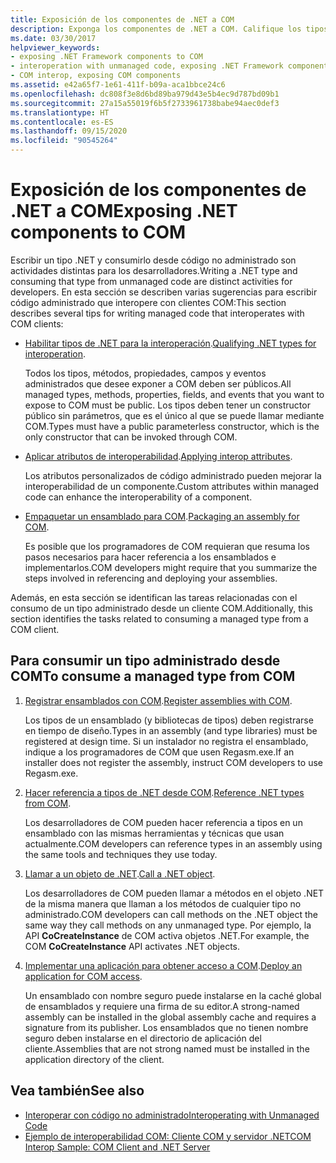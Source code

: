 ```yaml
---
title: Exposición de los componentes de .NET a COM
description: Exponga los componentes de .NET a COM. Califique los tipos de .NET para la interoperación. Aplique los atributos de interoperabilidad. Empaquete un ensamblado para COM. Consuma un tipo administrado desde COM.
ms.date: 03/30/2017
helpviewer_keywords:
- exposing .NET Framework components to COM
- interoperation with unmanaged code, exposing .NET Framework components
- COM interop, exposing COM components
ms.assetid: e42a65f7-1e61-411f-b09a-aca1bbce24c6
ms.openlocfilehash: dc808f3e8d6bd89ba979d43e5b4ec9d787bd09b1
ms.sourcegitcommit: 27a15a55019f6b5f2733961738babe94aec0def3
ms.translationtype: HT
ms.contentlocale: es-ES
ms.lasthandoff: 09/15/2020
ms.locfileid: "90545264"
---
```

# <a name="exposing-net-components-to-com"></a><span data-ttu-id="beac3-107">Exposición de los componentes de .NET a COM</span><span class="sxs-lookup"><span data-stu-id="beac3-107">Exposing .NET components to COM</span></span>

<span data-ttu-id="beac3-108">Escribir un tipo .NET y consumirlo desde código no administrado son actividades distintas para los desarrolladores.</span><span class="sxs-lookup"><span data-stu-id="beac3-108">Writing a .NET type and consuming that type from unmanaged code are distinct activities for developers.</span></span> <span data-ttu-id="beac3-109">En esta sección se describen varias sugerencias para escribir código administrado que interopere con clientes COM:</span><span class="sxs-lookup"><span data-stu-id="beac3-109">This section describes several tips for writing managed code that interoperates with COM clients:</span></span>

- <span data-ttu-id="beac3-110">[Habilitar tipos de .NET para la interoperación](../../standard/native-interop/qualify-net-types-for-interoperation.md).</span><span class="sxs-lookup"><span data-stu-id="beac3-110">[Qualifying .NET types for interoperation](../../standard/native-interop/qualify-net-types-for-interoperation.md).</span></span>

     <span data-ttu-id="beac3-111">Todos los tipos, métodos, propiedades, campos y eventos administrados que desee exponer a COM deben ser públicos.</span><span class="sxs-lookup"><span data-stu-id="beac3-111">All managed types, methods, properties, fields, and events that you want to expose to COM must be public.</span></span> <span data-ttu-id="beac3-112">Los tipos deben tener un constructor público sin parámetros, que es el único al que se puede llamar mediante COM.</span><span class="sxs-lookup"><span data-stu-id="beac3-112">Types must have a public parameterless constructor, which is the only constructor that can be invoked through COM.</span></span>

- <span data-ttu-id="beac3-113">[Aplicar atributos de interoperabilidad](../../standard/native-interop/apply-interop-attributes.md).</span><span class="sxs-lookup"><span data-stu-id="beac3-113">[Applying interop attributes](../../standard/native-interop/apply-interop-attributes.md).</span></span>

     <span data-ttu-id="beac3-114">Los atributos personalizados de código administrado pueden mejorar la interoperabilidad de un componente.</span><span class="sxs-lookup"><span data-stu-id="beac3-114">Custom attributes within managed code can enhance the interoperability of a component.</span></span>

- <span data-ttu-id="beac3-115">[Empaquetar un ensamblado para COM](packaging-an-assembly-for-com.md).</span><span class="sxs-lookup"><span data-stu-id="beac3-115">[Packaging an assembly for COM](packaging-an-assembly-for-com.md).</span></span>

     <span data-ttu-id="beac3-116">Es posible que los programadores de COM requieran que resuma los pasos necesarios para hacer referencia a los ensamblados e implementarlos.</span><span class="sxs-lookup"><span data-stu-id="beac3-116">COM developers might require that you summarize the steps involved in referencing and deploying your assemblies.</span></span>

 <span data-ttu-id="beac3-117">Además, en esta sección se identifican las tareas relacionadas con el consumo de un tipo administrado desde un cliente COM.</span><span class="sxs-lookup"><span data-stu-id="beac3-117">Additionally, this section identifies the tasks related to consuming a managed type from a COM client.</span></span>

## <a name="to-consume-a-managed-type-from-com"></a><span data-ttu-id="beac3-118">Para consumir un tipo administrado desde COM</span><span class="sxs-lookup"><span data-stu-id="beac3-118">To consume a managed type from COM</span></span>

1. <span data-ttu-id="beac3-119">[Registrar ensamblados con COM](registering-assemblies-with-com.md).</span><span class="sxs-lookup"><span data-stu-id="beac3-119">[Register assemblies with COM](registering-assemblies-with-com.md).</span></span>

     <span data-ttu-id="beac3-120">Los tipos de un ensamblado (y bibliotecas de tipos) deben registrarse en tiempo de diseño.</span><span class="sxs-lookup"><span data-stu-id="beac3-120">Types in an assembly (and type libraries) must be registered at design time.</span></span> <span data-ttu-id="beac3-121">Si un instalador no registra el ensamblado, indique a los programadores de COM que usen Regasm.exe.</span><span class="sxs-lookup"><span data-stu-id="beac3-121">If an installer does not register the assembly, instruct COM developers to use Regasm.exe.</span></span>

2. <span data-ttu-id="beac3-122">[Hacer referencia a tipos de .NET desde COM](how-to-reference-net-types-from-com.md).</span><span class="sxs-lookup"><span data-stu-id="beac3-122">[Reference .NET types from COM](how-to-reference-net-types-from-com.md).</span></span>

     <span data-ttu-id="beac3-123">Los desarrolladores de COM pueden hacer referencia a tipos en un ensamblado con las mismas herramientas y técnicas que usan actualmente.</span><span class="sxs-lookup"><span data-stu-id="beac3-123">COM developers can reference types in an assembly using the same tools and techniques they use today.</span></span>

3. <span data-ttu-id="beac3-124">[Llamar a un objeto de .NET](/previous-versions/dotnet/netframework-4.0/8hw8h46b(v=vs.100)).</span><span class="sxs-lookup"><span data-stu-id="beac3-124">[Call a .NET object](/previous-versions/dotnet/netframework-4.0/8hw8h46b(v=vs.100)).</span></span>

     <span data-ttu-id="beac3-125">Los desarrolladores de COM pueden llamar a métodos en el objeto .NET de la misma manera que llaman a los métodos de cualquier tipo no administrado.</span><span class="sxs-lookup"><span data-stu-id="beac3-125">COM developers can call methods on the .NET object the same way they call methods on any unmanaged type.</span></span> <span data-ttu-id="beac3-126">Por ejemplo, la API **CoCreateInstance** de COM activa objetos .NET.</span><span class="sxs-lookup"><span data-stu-id="beac3-126">For example, the COM **CoCreateInstance** API activates .NET objects.</span></span>

4. <span data-ttu-id="beac3-127">[Implementar una aplicación para obtener acceso a COM](/previous-versions/dotnet/netframework-4.0/c2850st8(v=vs.100)).</span><span class="sxs-lookup"><span data-stu-id="beac3-127">[Deploy an application for COM access](/previous-versions/dotnet/netframework-4.0/c2850st8(v=vs.100)).</span></span>

     <span data-ttu-id="beac3-128">Un ensamblado con nombre seguro puede instalarse en la caché global de ensamblados y requiere una firma de su editor.</span><span class="sxs-lookup"><span data-stu-id="beac3-128">A strong-named assembly can be installed in the global assembly cache and requires a signature from its publisher.</span></span> <span data-ttu-id="beac3-129">Los ensamblados que no tienen nombre seguro deben instalarse en el directorio de aplicación del cliente.</span><span class="sxs-lookup"><span data-stu-id="beac3-129">Assemblies that are not strong named must be installed in the application directory of the client.</span></span>

## <a name="see-also"></a><span data-ttu-id="beac3-130">Vea también</span><span class="sxs-lookup"><span data-stu-id="beac3-130">See also</span></span>

- [<span data-ttu-id="beac3-131">Interoperar con código no administrado</span><span class="sxs-lookup"><span data-stu-id="beac3-131">Interoperating with Unmanaged Code</span></span>](index.md)
- [<span data-ttu-id="beac3-132">Ejemplo de interoperabilidad COM: Cliente COM y servidor .NET</span><span class="sxs-lookup"><span data-stu-id="beac3-132">COM Interop Sample: COM Client and .NET Server</span></span>](com-interop-sample-com-client-and-net-server.md)
